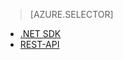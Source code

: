 ﻿> [AZURE.SELECTOR]
- [.NET SDK](/de-de/documentation/articles/media-services-dotnet-get-started/)
- [REST-API](/de-de/documentation/articles/media-services-rest-get-started/)

<!--HONumber=42-->
